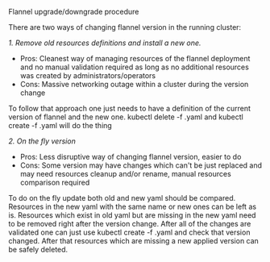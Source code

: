 Flannel upgrade/downgrade procedure
 
There are two ways of changing flannel version in the running cluster:
 
*1. Remove old resources definitions and install a new one.*
* Pros: Cleanest way of managing resources of the flannel deployment and no manual validation required as long as no additional resources was created by administrators/operators
* Cons: Massive networking outage within a cluster during the version change
 
To follow that approach one just needs to have a definition of the current version of flannel and the new one. kubectl delete -f <old>.yaml and kubectl create -f <new>.yaml will do the thing
 
*2. On the fly version*
* Pros: Less disruptive way of changing flannel version, easier to do
* Cons: Some version may have changes which can't be just replaced and may need resources cleanup and/or rename, manual resources comparison required
 
To do on the fly update both old and new yaml should be compared. Resources in the new yaml with the same name or new ones can be left as is. Resources which exist in old yaml but are missing in the new yaml need to be removed right after the version change. After all of the changes are validated one can just use kubectl create -f <new>.yaml and check that version changed. After that resources which are missing a new applied version can be safely deleted.

